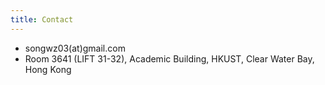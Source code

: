 ```yaml
---
title: Contact
---
```


+ songwz03(at)gmail.com
+ Room 3641 (LIFT 31-32), Academic Building, HKUST, Clear Water Bay, Hong Kong
